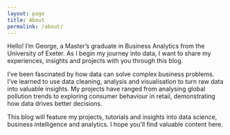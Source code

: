 ```yaml
---
layout: page
title: About
permalink: /about/
---
```


Hello! I’m George, a Master’s graduate in Business Analytics from the University of Exeter. As I begin my journey into data, I want to share my experiences, insights and projects with you through this blog.

I’ve been fascinated by how data can solve complex business problems. I’ve learned to use data cleaning, analysis and visualisation to turn raw data into valuable insights. My projects have ranged from analysing global pollution trends to exploring consumer behaviour in retail, demonstrating how data drives better decisions.

This blog will feature my projects, tutorials and insights into data science, business intelligence and analytics. I hope you’ll find valuable content here.